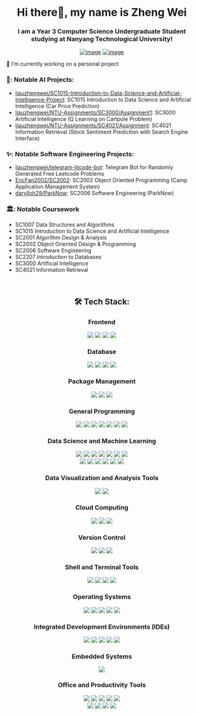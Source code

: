 <h1 align="center">Hi there👋, my name is Zheng Wei</h1>
<h3 align="center">I am a Year 3 Computer Science Undergraduate Student studying at Nanyang Technological University!</h3>
<div align="center">

[![image](https://img.shields.io/badge/LinkedIn-0077B5?style=for-the-badge&logo=linkedin&logoColor=white)](https://www.linkedin.com/in/liau-zheng-wei/)
[![image](https://img.shields.io/badge/Gmail-D14836?style=for-the-badge&logo=gmail&logoColor=white)](mailto:liauzhengwei@gmail.com)

  
</div>

🔭 I’m currently working on a personal project

### 💫: Notable AI Projects:
- [liauzhengwei/SC1015-Introduction-to-Data-Science-and-Artificial-Intelligence-Project](https://github.com/liauzhengwei/SC1015-Introduction-to-Data-Science-and-Artificial-Intelligence-Project): SC1015 Introduction to Data Science and Artificial Intelligence (Car Price Prediction)
- [liauzhengwei/NTU-Assignments/SC3000/Assignment1](https://github.com/liauzhengwei/NTU-Assignments/tree/main/SC3000/Assignment1): SC3000 Artificial Intelligence (Q Learning on Cartpole Problem) 
- [liauzhengwei/NTU-Assignments/SC4021/Assignment](https://github.com/liauzhengwei/NTU-Assignments/tree/main/SC4021/Assignment): SC4021 Information Retrieval (Stock Sentiment Prediction with Search Engine Interface)

### ✨: Notable Software Engineering Projects:
- [liauzhengwei/telegram-litcode-bot](https://github.com/liauzhengwei/telegram-litcode-bot): Telegram Bot for Randomly Generated Free Leetcode Problems
- [EricFan2002/SC2002](https://github.com/EricFan2002/SC2002): SC2002 Object Oriented Programming (Camp Application Management System)
- [darylloh29/ParkNow](https://github.com/darylloh29/ParkNow): SC2006 Software Engineering (ParkNow)

### 🏛️: Notable Coursework
- SC1007 Data Structures and Algorithms
- SC1015 Introduction to Data Science and Artificial Intelligence
- SC2001 Algorithm Design & Analysis
- SC2002 Object Oriented Design & Programming
- SC2006 Software Engineering
- SC2207 Introduction to Databases
- SC3000 Artificial Intelligence
- SC4021 Information Retrieval

<br />

<h2 align="center"> 🛠 Tech Stack:</h2>

<div align="center">
  <h3>Frontend</h3>
  <p>
    <span title="HTML">
      <img src="https://go-skill-icons.vercel.app/api/icons?i=html"/>
    </span>
    <span title="CSS">
      <img src="https://go-skill-icons.vercel.app/api/icons?i=css"/>
    </span>
    <span title="JavaScript">
      <img src="https://go-skill-icons.vercel.app/api/icons?i=js"/>
    </span>
    <span title="React">
      <img src="https://go-skill-icons.vercel.app/api/icons?i=react"/>
    </span>  
  </p>
  
  <h3>Database</h3>
  <p>
    <span title="Supabase">
      <img src="https://go-skill-icons.vercel.app/api/icons?i=supabase" />
    </span>
    <span title="MySQL">
      <img src="https://go-skill-icons.vercel.app/api/icons?i=mysql" />
    </span>
    <span title="MongoDB">
      <img src="https://go-skill-icons.vercel.app/api/icons?i=mongodb" />
    </span>
    <span title="BigQuery">
      <img src="https://go-skill-icons.vercel.app/api/icons?i=bigquery" />
    </span>
  </p>
  
  <h3>Package Management</h3>
  <p>
    <span title="npm">
      <img src="https://go-skill-icons.vercel.app/api/icons?i=npm" />
    </span>
    <span title="Maven">
      <img src="https://go-skill-icons.vercel.app/api/icons?i=maven" />
    </span>
    <span title="CMake">
      <img src="https://go-skill-icons.vercel.app/api/icons?i=cmake" />
    </span>
  </p>
  
  <h3>General Programming</h3>
  <p>
    <span title="C">
      <img src="https://go-skill-icons.vercel.app/api/icons?i=c" />
    </span>
    <span title="C++">
      <img src="https://go-skill-icons.vercel.app/api/icons?i=cpp" />
    </span>
    <span title="C#">
      <img src="https://go-skill-icons.vercel.app/api/icons?i=cs" />
    </span>
    <span title="R">
      <img src="https://go-skill-icons.vercel.app/api/icons?i=r" />
    </span>
    <span title="Python">
      <img src="https://go-skill-icons.vercel.app/api/icons?i=python" />
    </span>
    <span title="Java">
      <img src="https://go-skill-icons.vercel.app/api/icons?i=java" />
    </span>
    <span title="Node.js">
      <img src="https://go-skill-icons.vercel.app/api/icons?i=nodejs" />
    </span>
  </p>
  
  <h3>Data Science and Machine Learning</h3>
  <p>
    <span title="Regex">
      <img src="https://go-skill-icons.vercel.app/api/icons?i=regex" />
    </span>
    <span title="Anaconda">
      <img src="https://go-skill-icons.vercel.app/api/icons?i=anaconda" />
    </span>
    <span title="Kaggle">
      <img src="https://go-skill-icons.vercel.app/api/icons?i=kaggle" />
    </span>
    <span title="Hugging Face">
      <img src="https://go-skill-icons.vercel.app/api/icons?i=huggingface" />
    </span>
    <span title="Jupyter">
      <img src="https://go-skill-icons.vercel.app/api/icons?i=jupyter" />
    </span>
    <span title="PyTorch">
      <img src="https://go-skill-icons.vercel.app/api/icons?i=pytorch" />
    </span>
    <span title="Scikit-learn">
      <img src="https://go-skill-icons.vercel.app/api/icons?i=sklearn" />
    </span>
    <br />
    <span title="TensorFlow">
      <img src="https://go-skill-icons.vercel.app/api/icons?i=tensorflow" />
    </span>
    <span title="Pandas">
      <img src="https://go-skill-icons.vercel.app/api/icons?i=pandas" />
    </span>
    <span title="SciPy">
      <img src="https://go-skill-icons.vercel.app/api/icons?i=scipy" />
    </span>
    <span title="NumPy">
      <img src="https://go-skill-icons.vercel.app/api/icons?i=numpy" />
    </span>
    <span title="Matplotlib">
      <img src="https://go-skill-icons.vercel.app/api/icons?i=matplotlib" />
    </span>
    <span title="Seaborn">
      <img src="https://go-skill-icons.vercel.app/api/icons?i=seaborn" />
    </span>
  </p>
  
  <h3>Data Visualization and Analysis Tools</h3>
  <p>
    <span title="Tableau">
      <img src="https://go-skill-icons.vercel.app/api/icons?i=tableau" />
    </span>
    <span title="Streamlit">
      <img src="https://go-skill-icons.vercel.app/api/icons?i=streamlit" />
    </span>
  </p>
  
  <h3>Cloud Computing</h3>
  <p>
    <span title="Google Cloud Platform">
      <img src="https://go-skill-icons.vercel.app/api/icons?i=gcp" />
    </span>
    <span title="Azure">
      <img src="https://go-skill-icons.vercel.app/api/icons?i=azure" />
    </span>
    <span title="Docker">
      <img src="https://go-skill-icons.vercel.app/api/icons?i=docker" />
    </span>
  </p>
  
  <h3>Version Control</h3>
  <p>
    <span title="GitHub">
      <img src="https://go-skill-icons.vercel.app/api/icons?i=github" />
    </span>
    <span title="Git">
      <img src="https://go-skill-icons.vercel.app/api/icons?i=git" />
    </span>
    <span title="GitHub Copilot">
      <img src="https://go-skill-icons.vercel.app/api/icons?i=githubcopilot" />
    </span>
  </p>
  
  <h3>Shell and Terminal Tools</h3>
  <p>
    <span title="Terminal">
      <img src="https://go-skill-icons.vercel.app/api/icons?i=terminal" />
    </span>
    <span title="PowerShell">
      <img src="https://go-skill-icons.vercel.app/api/icons?i=pwsh" />
    </span>
    <span title="Bash">
      <img src="https://go-skill-icons.vercel.app/api/icons?i=bash" />
    </span>
    <span title="Vim">
      <img src="https://go-skill-icons.vercel.app/api/icons?i=vim" />
    </span>
  </p>
  
  <h3>Operating Systems</h3>
  <p>
    <span title="Windows">
      <img src="https://go-skill-icons.vercel.app/api/icons?i=windows" />
    </span>
    <span title="macOS">
      <img src="https://go-skill-icons.vercel.app/api/icons?i=apple" />
    </span>
    <span title="Linux">
      <img src="https://go-skill-icons.vercel.app/api/icons?i=linux" />
    </span>
    <span title="WSL">
      <img src="https://go-skill-icons.vercel.app/api/icons?i=wsl" />
    </span>
    <span title="Ubuntu">
      <img src="https://go-skill-icons.vercel.app/api/icons?i=ubuntu" />
    </span>
  </p>
  
  <h3>Integrated Development Environments (IDEs)</h3>
  <p>
    <span title="VS Code">
      <img src="https://go-skill-icons.vercel.app/api/icons?i=vscode" />
    </span>
    <span title="PyCharm">
      <img src="https://go-skill-icons.vercel.app/api/icons?i=pycharm" />
    </span>
    <span title="Eclipse">
      <img src="https://go-skill-icons.vercel.app/api/icons?i=eclipse" />
    </span>
    <span title="IntelliJ IDEA">
      <img src="https://go-skill-icons.vercel.app/api/icons?i=idea" />
    </span>
    <span title="Android Studio">
      <img src="https://go-skill-icons.vercel.app/api/icons?i=androidstudio" />
    </span>
  </p>
  
  <h3>Embedded Systems</h3>
  <p>
    <span title="Raspberry Pi">
      <img src="https://go-skill-icons.vercel.app/api/icons?i=raspberrypi" />
    </span>
  </p>
  
  <h3>Office and Productivity Tools</h3>
  <p>
    <span title="Microsoft Excel">
      <img src="https://go-skill-icons.vercel.app/api/icons?i=excel" />
    </span>
    <span title="Microsoft PowerPoint">
      <img src="https://go-skill-icons.vercel.app/api/icons?i=powerpoint" />
    </span>
    <span title="Microsoft Word">
      <img src="https://go-skill-icons.vercel.app/api/icons?i=word" />
    </span>
    <span title="Markdown">
      <img src="https://go-skill-icons.vercel.app/api/icons?i=markdown" />
    </span>
    <span title="Canva">
      <img src="https://go-skill-icons.vercel.app/api/icons?i=canva" />
    </span>
    <br />
    <span title="ChatGPT">
      <img src="https://go-skill-icons.vercel.app/api/icons?i=chatgpt" />
    </span>
    <span title="Latex">
      <img src="https://go-skill-icons.vercel.app/api/icons?i=latex" />
    </span>
    <span title="Jira">
      <img src="https://go-skill-icons.vercel.app/api/icons?i=jira" />
    </span>
    <span title="Overleaf">
      <img src="https://go-skill-icons.vercel.app/api/icons?i=overleaf" />
    </span>
    
  </p>
  <br />
</div>
